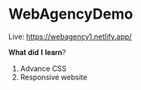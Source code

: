 # WebAgencyDemo

Live: https://webagency1.netlify.app/

𝐖𝐡𝐚𝐭 𝐝𝐢𝐝 𝐈 𝐥𝐞𝐚𝐫𝐧?
1. Advance CSS 
2. Responsive website
